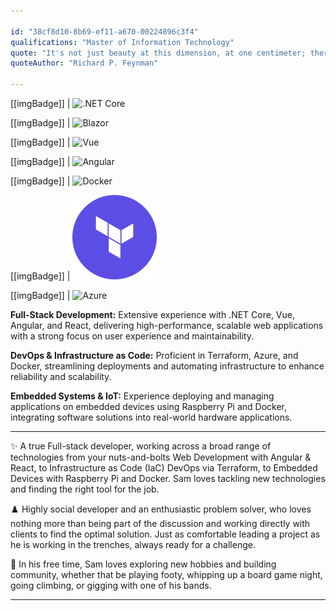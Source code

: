 ```yaml
---

id: "38cf8d10-8b69-ef11-a670-00224896c3f4"
qualifications: "Master of Information Technology"
quote: "It's not just beauty at this dimension, at one centimeter; there's also beauty at smaller dimensions, the inner structure, also the processes."
quoteAuthor: "Richard P. Feynman"

---
```


[[imgBadge]]
| ![.NET Core](../badges/Developer-dotnet-core.png)

[[imgBadge]]
| ![Blazor](../badges/Developer-blazor.png)

[[imgBadge]]
| ![Vue](../badges/Developer-Vue.png)

[[imgBadge]]
| ![Angular](../badges/Developer-angular.png)

[[imgBadge]]
| ![Docker](../badges/Developer-docker.png)

[[imgBadge]]
| ![Terraform](../badges/Developer-terraform.png)

[[imgBadge]]
| ![Azure](../badges/Business-microsoft-azure.png)

**Full-Stack Development:** Extensive experience with .NET Core, Vue, Angular, and React, delivering high-performance, scalable web applications with a strong focus on user experience and maintainability.

**DevOps & Infrastructure as Code:** Proficient in Terraform, Azure, and Docker, streamlining deployments and automating infrastructure to enhance reliability and scalability.

**Embedded Systems & IoT:** Experience deploying and managing applications on embedded devices using Raspberry Pi and Docker, integrating software solutions into real-world hardware applications.

---

✨ A true Full-stack developer, working across a broad range of technologies from your nuts-and-bolts Web Development with Angular & React, to Infrastructure as Code (IaC) DevOps via Terraform, to Embedded Devices with Raspberry Pi and Docker. Sam loves tackling new technologies and finding the right tool for the job.

♟️ Highly social developer and an enthusiastic problem solver, who loves nothing more than being part of the discussion and working directly with clients to find the optimal solution. Just as comfortable leading a project as he is working in the trenches, always ready for a challenge.

🥁 In his free time, Sam loves exploring new hobbies and building community, whether that be playing footy, whipping up a board game night, going climbing, or gigging with one of his bands.

---